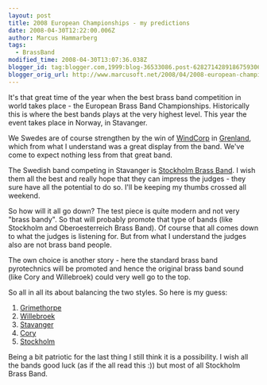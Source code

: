 ```yaml
---
layout: post
title: 2008 European Championships - my predictions
date: 2008-04-30T12:22:00.006Z
author: Marcus Hammarberg
tags:
  - BrassBand
modified_time: 2008-04-30T13:07:36.038Z
blogger_id: tag:blogger.com,1999:blog-36533086.post-6282714289186759306
blogger_orig_url: http://www.marcusoft.net/2008/04/2008-european-championships-my.html
---
```


It's that great time of the year when the best brass band competition in
world takes place - the European Brass Band Championships. Historically
this is where the best bands plays at the very highest level. This year
the event takes place in Norway, in Stavanger.

We Swedes are of course strengthen by the win of
[WindCorp](http://www.windcorpbrassband.se/) in
[Grenland](http://www.4barsrest.com/news/detail.asp?id=7708), which from
what I understand was a great display from the band. We've come to
expect nothing less from that great band.

The Swedish band competing in Stavanger is [Stockholm Brass
Band](http://www.stockholmbrass.se/). I wish them all the best and
really hope that they can impress the judges - they sure have all the
potential to do so. I'll be keeping my thumbs crossed all weekend.

So how will it all go down? The test piece is quite modern and not very
"brass bandy". So that will probably promote that type of bands (like
Stockholm and Oberoesterreich Brass Band). Of course that all comes down
to what the judges is listening for. But from what I understand the
judges also are not brass band people.

The own choice is another story - here the standard brass band
pyrotechnics will be promoted and hence the original brass band sound
(like Cory and Willebroek) could very well go to the top.

So all in all its about balancing the two styles. So here is my guess:

1. [Grimethorpe](http://www.grimethorpeband.com/)
2. [Willebroek](http://www.brassbandwillebroek.be/)
3. [Stavanger](http://www.stavanger-brassband.no/english/index.htm)
4. [Cory](http://www.buyasyouviewcoryband.co.uk/)
5. [Stockholm](http://www.stockholmbrass.se/)

Being a bit patriotic for the last thing I still think it is a
possibility. I wish all the bands good luck (as if the all read this :))
but most of all Stockholm Brass Band.
